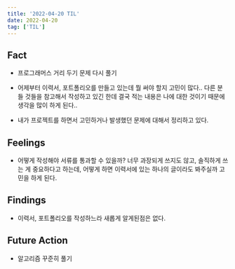 ```yaml
---
title: '2022-04-20 TIL'
date: 2022-04-20
tag: ['TIL']
---
```


## Fact

- 프로그래머스 거리 두기 문제 다시 풀기

- 어제부터 이력서, 포트폴리오를 만들고 있는데 뭘 써야 할지 고민이 많다.. 다른 분 들 것들을 참고해서 작성하고 있긴 한데 결국 적는 내용은 나에 대한 것이기 때문에 생각을 많이 하게 된다..

- 내가 프로젝트를 하면서 고민하거나 발생했던 문제에 대해서 정리하고 있다.

## Feelings

- 어떻게 작성해야 서류를 통과할 수 있을까? 너무 과장되게 쓰지도 않고, 솔직하게 쓰는 게 중요하다고 하는데, 어떻게 하면 이력서에 있는 하나의 글이라도 봐주실까 고민을 하게 된다.

## Findings

- 이력서, 포트폴리오를 작성하느라 새롭게 알게된점은 없다.

## Future Action

- 알고리즘 꾸준히 풀기
